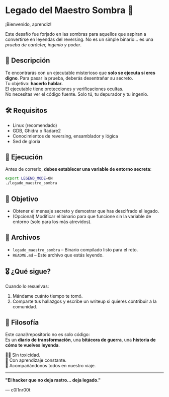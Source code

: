
# Legado del Maestro Sombra 🥷

¡Bienvenido, aprendiz!

Este desafío fue forjado en las sombras para aquellos que aspiran a convertirse en leyendas del reversing. No es un simple binario… es una *prueba de carácter, ingenio y poder*.

## 🧠 Descripción

Te encontrarás con un ejecutable misterioso que **solo se ejecuta si eres digno**. Para pasar la prueba, deberás desentrañar su secreto.  
Tu objetivo: **hacerlo hablar.**  
El ejecutable tiene protecciones y verificaciones ocultas.  
No necesitas ver el código fuente. Solo tú, tu depurador y tu ingenio.

## 🛠️ Requisitos

- Linux (recomendado)
- GDB, Ghidra o Radare2
- Conocimientos de reversing, ensamblador y lógica
- Sed de gloria

## 🚀 Ejecución

Antes de correrlo, **debes establecer una variable de entorno secreta**:

```bash
export LEGEND_MODE=ON
./legado_maestro_sombra
```

## 🧩 Objetivo

- Obtener el mensaje secreto y demostrar que has descifrado el legado.
- (Opcional) Modificar el binario para que funcione sin la variable de entorno (solo para los más atrevidos).

## 📂 Archivos

- `legado_maestro_sombra` – Binario compilado listo para el reto.
- `README.md` – Este archivo que estás leyendo.

## 🎖️ ¿Qué sigue?

Cuando lo resuelvas:
1. Mándame cuánto tiempo te tomó.
2. Comparte tus hallazgos y escribe un writeup si quieres contribuir a la comunidad.

## 📜 Filosofía

Este canal/repositorio no es solo código:  
Es un **diario de transformación**, una **bitácora de guerra**, una **historia de cómo te vuelves leyenda**.

🧘‍♂️ Sin toxicidad.  
🧠 Con aprendizaje constante.  
🤝 Acompañándonos todos en nuestro viaje.

---

**"El hacker que no deja rastro... deja legado."**

— c0l1nr00t
